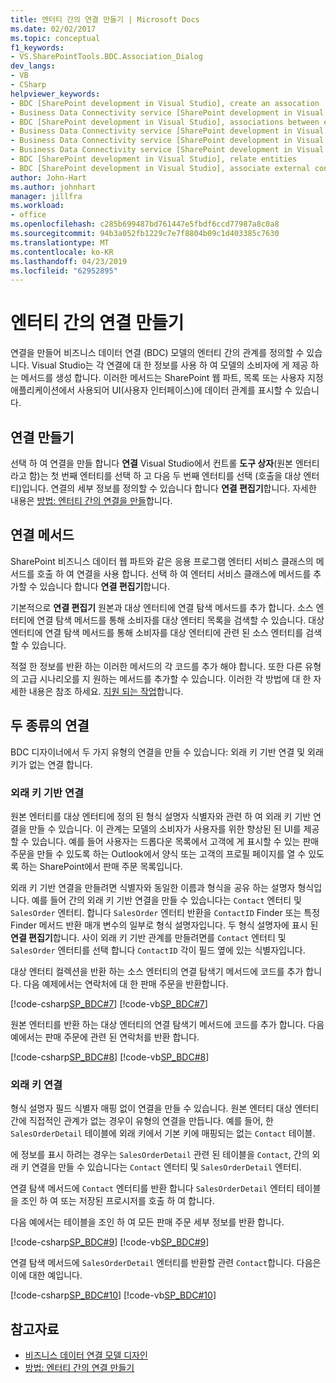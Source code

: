 ```yaml
---
title: 엔터티 간의 연결 만들기 | Microsoft Docs
ms.date: 02/02/2017
ms.topic: conceptual
f1_keywords:
- VS.SharePointTools.BDC.Association_Dialog
dev_langs:
- VB
- CSharp
helpviewer_keywords:
- BDC [SharePoint development in Visual Studio], create an assocation
- Business Data Connectivity service [SharePoint development in Visual Studio], associations between entities
- BDC [SharePoint development in Visual Studio], associations between entities
- Business Data Connectivity service [SharePoint development in Visual Studio], create an assocation
- Business Data Connectivity service [SharePoint development in Visual Studio], associate external content types
- Business Data Connectivity service [SharePoint development in Visual Studio], relate entities
- BDC [SharePoint development in Visual Studio], relate entities
- BDC [SharePoint development in Visual Studio], associate external content types
author: John-Hart
ms.author: johnhart
manager: jillfra
ms.workload:
- office
ms.openlocfilehash: c285b699487bd761447e5fbdf6ccd77987a8c0a8
ms.sourcegitcommit: 94b3a052fb1229c7e7f8804b09c1d403385c7630
ms.translationtype: MT
ms.contentlocale: ko-KR
ms.lasthandoff: 04/23/2019
ms.locfileid: "62952895"
---
```

# <a name="create-an-association-between-entities"></a>엔터티 간의 연결 만들기
  연결을 만들어 비즈니스 데이터 연결 (BDC) 모델의 엔터티 간의 관계를 정의할 수 있습니다. Visual Studio는 각 연결에 대 한 정보를 사용 하 여 모델의 소비자에 게 제공 하는 메서드를 생성 합니다. 이러한 메서드는 SharePoint 웹 파트, 목록 또는 사용자 지정 애플리케이션에서 사용되어 UI(사용자 인터페이스)에 데이터 관계를 표시할 수 있습니다.

## <a name="create-an-association"></a>연결 만들기
 선택 하 여 연결을 만들 합니다 **연결** Visual Studio에서 컨트롤 **도구 상자**(원본 엔터티 라고 함)는 첫 번째 엔터티를 선택 하 고 다음 두 번째 엔터티를 선택 (호출을 대상 엔터티)입니다. 연결의 세부 정보를 정의할 수 있습니다 합니다 **연결 편집기**합니다. 자세한 내용은 [방법: 엔터티 간의 연결을 만들](../sharepoint/how-to-create-an-association-between-entities.md)합니다.

## <a name="association-methods"></a>연결 메서드
 SharePoint 비즈니스 데이터 웹 파트와 같은 응용 프로그램 엔터티 서비스 클래스의 메서드를 호출 하 여 연결을 사용 합니다. 선택 하 여 엔터티 서비스 클래스에 메서드를 추가할 수 있습니다 합니다 **연결 편집기**합니다.

 기본적으로 **연결 편집기** 원본과 대상 엔터티에 연결 탐색 메서드를 추가 합니다. 소스 엔터티에 연결 탐색 메서드를 통해 소비자를 대상 엔터티 목록을 검색할 수 있습니다. 대상 엔터티에 연결 탐색 메서드를 통해 소비자를 대상 엔터티에 관련 된 소스 엔터티를 검색할 수 있습니다.

 적절 한 정보를 반환 하는 이러한 메서드의 각 코드를 추가 해야 합니다. 또한 다른 유형의 고급 시나리오를 지 원하는 메서드를 추가할 수 있습니다. 이러한 각 방법에 대 한 자세한 내용은 참조 하세요. [지원 되는 작업](http://go.microsoft.com/fwlink/?LinkId=169286)합니다.

## <a name="types-of-associations"></a>두 종류의 연결
 BDC 디자이너에서 두 가지 유형의 연결을 만들 수 있습니다: 외래 키 기반 연결 및 외래 키가 없는 연결 합니다.

### <a name="foreign-key-based-association"></a>외래 키 기반 연결
 원본 엔터티를 대상 엔터티에 정의 된 형식 설명자 식별자와 관련 하 여 외래 키 기반 연결을 만들 수 있습니다. 이 관계는 모델의 소비자가 사용자를 위한 향상된 된 UI를 제공할 수 있습니다. 예를 들어 사용자는 드롭다운 목록에서 고객에 게 표시할 수 있는 판매 주문을 만들 수 있도록 하는 Outlook에서 양식 또는 고객의 프로필 페이지를 열 수 있도록 하는 SharePoint에서 판매 주문 목록입니다.

 외래 키 기반 연결을 만들려면 식별자와 동일한 이름과 형식을 공유 하는 설명자 형식입니다. 예를 들어 간의 외래 키 기반 연결을 만들 수 있습니다는 `Contact` 엔터티 및 `SalesOrder` 엔터티. 합니다 `SalesOrder` 엔터티 반환을 `ContactID` Finder 또는 특정 Finder 메서드 반환 매개 변수의 일부로 형식 설명자입니다. 두 형식 설명자에 표시 된 **연결 편집기**합니다. 사이 외래 키 기반 관계를 만들려면를 `Contact` 엔터티 및 `SalesOrder` 엔터티를 선택 합니다 `ContactID` 각이 필드 옆에 있는 식별자입니다.

 대상 엔터티 컬렉션을 반환 하는 소스 엔터티의 연결 탐색기 메서드에 코드를 추가 합니다. 다음 예제에서는 연락처에 대 한 판매 주문을 반환합니다.

 [!code-csharp[SP_BDC#7](../sharepoint/codesnippet/CSharp/SP_BDC/bdcmodel1/contactservice.cs#7)]
 [!code-vb[SP_BDC#7](../sharepoint/codesnippet/VisualBasic/sp_bdc/bdcmodel1/contactservice.vb#7)]

 원본 엔터티를 반환 하는 대상 엔터티의 연결 탐색기 메서드에 코드를 추가 합니다. 다음 예에서는 판매 주문에 관련 된 연락처를 반환 합니다.

 [!code-csharp[SP_BDC#8](../sharepoint/codesnippet/CSharp/SP_BDC/bdcmodel1/salesorderservice.cs#8)]
 [!code-vb[SP_BDC#8](../sharepoint/codesnippet/VisualBasic/sp_bdc/bdcmodel1/salesorderservice.vb#8)]

### <a name="foreign-keyless-association"></a>외래 키 연결
 형식 설명자 필드 식별자 매핑 없이 연결을 만들 수 있습니다. 원본 엔터티 대상 엔터티 간에 직접적인 관계가 없는 경우이 유형의 연결을 만듭니다. 예를 들어, 한 `SalesOrderDetail` 테이블에 외래 키에서 기본 키에 매핑되는 없는 `Contact` 테이블.

 에 정보를 표시 하려는 경우는 `SalesOrderDetail` 관련 된 테이블을 `Contact`, 간의 외래 키 연결을 만들 수 있습니다는 `Contact` 엔터티 및 `SalesOrderDetail` 엔터티.

 연결 탐색 메서드에 `Contact` 엔터티를 반환 합니다 `SalesOrderDetail` 엔터티 테이블을 조인 하 여 또는 저장된 프로시저를 호출 하 여 합니다.

 다음 예에서는 테이블을 조인 하 여 모든 판매 주문 세부 정보를 반환 합니다.

 [!code-csharp[SP_BDC#9](../sharepoint/codesnippet/CSharp/SP_BDC/bdcmodel1/contactservice.cs#9)]
 [!code-vb[SP_BDC#9](../sharepoint/codesnippet/VisualBasic/sp_bdc/bdcmodel1/contactservice.vb#9)]

 연결 탐색 메서드에 `SalesOrderDetail` 엔터티를 반환할 관련 `Contact`합니다. 다음은 이에 대한 예입니다.

 [!code-csharp[SP_BDC#10](../sharepoint/codesnippet/CSharp/SP_BDC/bdcmodel1/salesorderdetailservice.cs#10)]
 [!code-vb[SP_BDC#10](../sharepoint/codesnippet/VisualBasic/sp_bdc/bdcmodel1/salesorderdetailservice.vb#10)]

## <a name="see-also"></a>참고자료
- [비즈니스 데이터 연결 모델 디자인](../sharepoint/designing-a-business-data-connectivity-model.md)
- [방법: 엔터티 간의 연결 만들기](../sharepoint/how-to-create-an-association-between-entities.md)
